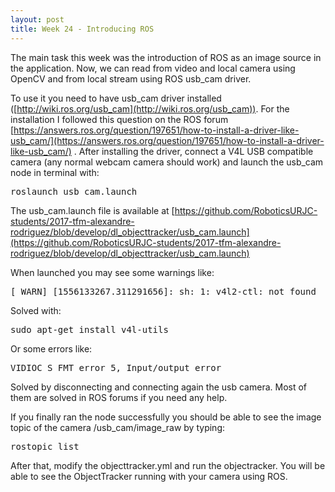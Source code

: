```yaml
---
layout: post
title: Week 24 - Introducing ROS
---
```


The main task this week was the introduction of ROS as an image source in the application. Now, we can read from video and local camera using OpenCV and from local stream using ROS usb_cam driver.

To use it you need to have usb_cam driver installed ([http://wiki.ros.org/usb_cam](http://wiki.ros.org/usb_cam)). For the installation I followed this question on the ROS forum [https://answers.ros.org/question/197651/how-to-install-a-driver-like-usb_cam/](https://answers.ros.org/question/197651/how-to-install-a-driver-like-usb_cam/) . After installing the driver, connect a V4L USB compatible camera (any normal webcam camera should work) and launch the usb_cam node in terminal with:

<pre>
roslaunch usb_cam.launch
</pre>

The usb_cam.launch file is available at [https://github.com/RoboticsURJC-students/2017-tfm-alexandre-rodriguez/blob/develop/dl_objecttracker/usb_cam.launch](https://github.com/RoboticsURJC-students/2017-tfm-alexandre-rodriguez/blob/develop/dl_objecttracker/usb_cam.launch)

When launched you may see some warnings like: 

<pre>
[ WARN] [1556133267.311291656]: sh: 1: v4l2-ctl: not found
</pre>

Solved with: 

<pre>
sudo apt-get install v4l-utils
</pre>

Or some errors like: 

<pre>
VIDIOC_S_FMT error 5, Input/output error
</pre>

Solved by disconnecting and connecting again the usb camera. Most of them are solved in ROS forums if you need any help.

If you finally ran the node successfully you should be able to see the image topic of the camera /usb_cam/image_raw by typing: 

<pre>
rostopic list
</pre>

After that, modify the objecttracker.yml and run the objectracker. You will be able to see the ObjectTracker running with your camera using ROS. 

